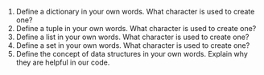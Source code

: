 1. Define a dictionary in your own words. What character is used to create one?
2. Define a tuple in your own words. What character is used to create one?
3. Define a list in your own words. What character is used to create one?
4. Define a set in your own words. What character is used to create one?
5. Define the concept of data structures in your own words. Explain why they are helpful in our code.